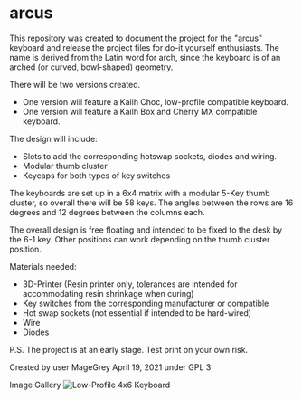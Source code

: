 # arcus
This repository was created to document the project for the "arcus" keyboard and release the project files for do-it yourself enthusiasts. 
The name is derived from the Latin word for arch, since the keyboard is of an arched (or curved, bowl-shaped) geometry.

There will be two versions created.
- One version will feature a Kailh Choc, low-profile compatible keyboard. 
- One version will feature a Kailh Box and Cherry MX compatible keyboard.

The design will include:
- Slots to add the corresponding hotswap sockets, diodes and wiring.
- Modular thumb cluster
- Keycaps for both types of key switches

The keyboards are set up in a 6x4 matrix with a modular 5-Key thumb cluster, so overall there will be 58 keys.
The angles between the rows are 16 degrees and 12 degrees between the columns each.

The overall design is free floating and intended to be fixed to the desk by the 6-1 key. Other positions can work depending on the thumb cluster position.

Materials needed:
- 3D-Printer (Resin printer only, tolerances are intended for accommodating resin shrinkage when curing)
- Key switches from the corresponding manufacturer or compatible
- Hot swap sockets (not essential if intended to be hard-wired)
- Wire
- Diodes

P.S. The project is at an early stage. Test print on your own risk.

Created by user MageGrey April 19, 2021 under GPL 3

Image Gallery
![Low-Profile 4x6 Keyboard](https://github.com/MageGrey/arcus/images/1-Kailh-Choc-Keyboard.jpg?raw=true)
